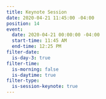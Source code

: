 ```yaml
---
title: Keynote Session
date: 2020-04-21 11:45:00 -04:00
position: 14
event:
  date: 2020-04-21 00:00:00 -04:00
  start-time: 11:45 AM
  end-time: 12:25 PM
filter-date:
  is-day-3: true
filter-time:
  is-morning: false
  is-daytime: true
filter-type:
  is-session-keynote: true
---
```


